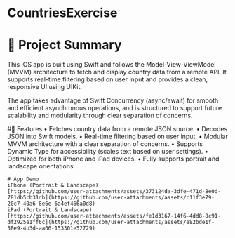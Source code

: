 # CountriesExercise

# 🚀 Project Summary

This iOS app is built using Swift and follows the Model-View-ViewModel (MVVM) architecture to fetch and display country data from a remote API. It supports real-time filtering based on user input and provides a clean, responsive UI using UIKit.

The app takes advantage of Swift Concurrency (async/await) for smooth and efficient asynchronous operations, and is structured to support future scalability and modularity through clear separation of concerns.


#🔑 Features
    • Fetches country data from a remote JSON source.
    • Decodes JSON into Swift models.
    • Real-time filtering based on user input.
    • Modular MVVM architecture with a clear separation of concerns.
    • Supports Dynamic Type for accessibility (scales text based on user settings).
    • Optimized for both iPhone and iPad devices.
    • Fully supports portrait and landscape orientations.
    
    # App Demo
    iPhone (Portrait & Landscape)
    [https://github.com/user-attachments/assets/373124da-3dfe-471d-8e0d-781db5cb31db](https://github.com/user-attachments/assets/c11f3e79-20c7-40a6-8e6e-6a4ef466a0d8)
    iPad (Portrait & Landscape)
    [https://github.com/user-attachments/assets/fe1d3167-14f6-4dd8-8c91-df2925e1ff6c](https://github.com/user-attachments/assets/e82bde1f-58e9-4b3d-aa66-153301e52729)

